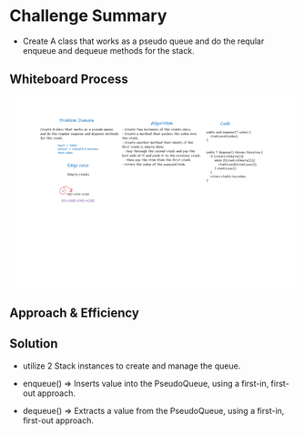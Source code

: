 # Challenge Summary

- Create A class that works as a pseudo queue and do the reqular enqueue and dequeue methods for the stack.

## Whiteboard Process

![code-challenge-11](./pseudoqueue.png)

## Approach & Efficiency
<!-- What approach did you take? Why? What is the Big O space/time for this approach? -->

## Solution

- utilize 2 Stack instances to create and manage the queue. 

- enqueue() => Inserts value into the PseudoQueue, using a first-in, first-out approach.

- dequeue() => Extracts a value from the PseudoQueue, using a first-in, first-out approach.


